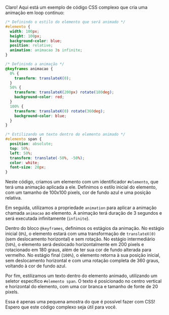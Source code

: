 Claro! Aqui está um exemplo de código CSS complexo que cria uma animação em loop contínuo:

```css
/* Definindo o estilo do elemento que será animado */
#elemento {
  width: 100px;
  height: 100px;
  background-color: blue;
  position: relative;
  animation: animacao 3s infinite;
}

/* Definindo a animação */
@keyframes animacao {
  0% {
    transform: translateX(0);
  }
  50% {
    transform: translateX(200px) rotate(180deg);
    background-color: red;
  }
  100% {
    transform: translateX(0) rotate(360deg);
    background-color: blue;
  }
}

/* Estilizando um texto dentro do elemento animado */
#elemento span {
  position: absolute;
  top: 50%;
  left: 50%;
  transform: translate(-50%, -50%);
  color: white;
  font-size: 20px;
}
```

Neste código, criamos um elemento com um identificador `#elemento`, que terá uma animação aplicada a ele. Definimos o estilo inicial do elemento, com um tamanho de 100x100 pixels, cor de fundo azul e uma posição relativa.

Em seguida, utilizamos a propriedade `animation` para aplicar a animação chamada `animacao` ao elemento. A animação terá duração de 3 segundos e será executada infinitamente (`infinite`).

Dentro do bloco `@keyframes`, definimos os estágios da animação. No estágio inicial (`0%`), o elemento estará com uma transformação de `translateX(0)` (sem deslocamento horizontal) e sem rotação. No estágio intermediário (`50%`), o elemento será deslocado horizontalmente em 200 pixels e rotacionado em 180 graus, além de ter sua cor de fundo alterada para vermelho. No estágio final (`100%`), o elemento retorna à sua posição inicial, sem deslocamento horizontal e com uma rotação completa de 360 graus, voltando à cor de fundo azul.

Por fim, estilizamos um texto dentro do elemento animado, utilizando um seletor específico `#elemento span`. O texto é posicionado no centro vertical e horizontal do elemento, com uma cor branca e tamanho de fonte de 20 pixels.

Essa é apenas uma pequena amostra do que é possível fazer com CSS! Espero que este código complexo seja útil para você.